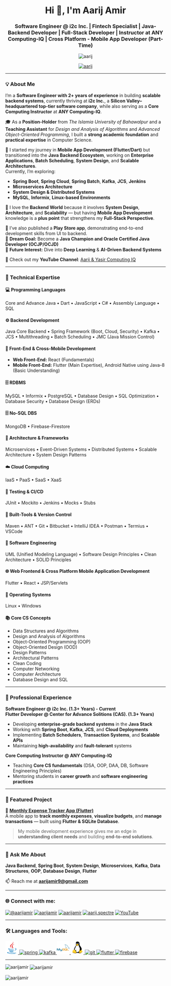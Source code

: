 <h1 align="center">Hi 👋, I'm Aarij Amir</h1>

<h3 align="center">Software Engineer @ i2c Inc. | Fintech Specialist | Java-Backend Developer | Full-Stack Developer | Instructor at ANY Computing-IQ | Cross Platform - Mobile App Developer (Part-Time)</h3>

<p align="center"> <img src="https://komarev.com/ghpvc/?username=aarij&label=Profile%20views&color=0e75b6&style=flat" alt="aarij" /> </p>

<p align="center"> <a href="https://github.com/ryo-ma/github-profile-trophy"><img src="https://github-profile-trophy.vercel.app/?username=aarij" alt="aarij" /></a> </p>

---

### 💡 About Me  
I’m a **Software Engineer with 2+ years of experience** in building **scalable backend systems**, currently thriving at **i2c Inc.**, a **Silicon Valley–headquartered top-tier software company**, while also serving as a **Core Computing Instructor** at **ANY Computing-IQ**.

🎓 As a **Position-Holder** from *The Islamia University of Bahawalpur* and a **Teaching Assistant** for *Design and Analysis of Algorithms* and *Advanced Object-Oriented Programming*, I built a **strong academic foundation** and **practical expertise** in Computer Science.

🚀 I started my journey in **Mobile App Development (Flutter/Dart)** but transitioned into the **Java Backend Ecosystem**, working on **Enterprise Applications**, **Batch Scheduling**, **System Design**, and **Scalable Architectures**.  
Currently, I’m exploring:
- **Spring Boot**, **Spring Cloud**, **Spring Batch**, **Kafka**, **JCS**, **Jenkins**
- **Microservices Architecture**  
- **System Design & Distributed Systems**  
- **MySQL**, **Informix**, **Linux-based Environments**

💙 I love the **Backend World** because it involves **System Design**, **Architecture**, and **Scalability** — but having **Mobile App Development** knowledge is a **plus point** that strengthens my **Full-Stack Perspective**.

📱 I’ve also published a **Play Store app**, demonstrating end-to-end development skills from UI to backend.  
🎯 **Dream Goal:** Become a **Java Champion and Oracle Certified Java Developer (OCJP/OCJD)**  
🤖 **Future Interest:** Dive into **Deep Learning** & **AI-Driven Backend Systems**

🎥 Check out my **YouTube Channel**: [Aarij & Yasir Computing IQ](https://www.youtube.com/@AarijandYasirComputingIQ)

---

### 🧠 Technical Expertise  

#### 💻 Programming Languages  
Core and Advance Java • Dart • JavaScript • C# • Assembly Language  • SQL  

#### ⚙️ Backend Development  
Java Core Backend • Spring Framework (Boot, Cloud, Security) • Kafka • JCS • Multithreading • Batch Scheduling • JMC (Java Mission Control)

#### 🎨 Front-End & Cross-Mobile Development  
- **Web Front-End:** React (Fundamentals)  
- **Mobile Front-End:** Flutter (Main Expertise), Android Native using Java-8 (Basic Understanding)  

#### 🗄️ RDBMS  
MySQL • Informix • PostgreSQL • Database Design • SQL Optimization • Database Security  • Database Design (ERDs)

#### 🗄️ No-SQL DBS
MongoDB • Firebase-Firestore

#### 🧩 Architecture & Frameworks  
Microservices • Event-Driven Systems • Distributed Systems • Scalable Architecture • System Design Patterns  

#### ☁️ Cloud Computing  
IaaS • PaaS • SaaS • XaaS  

#### 🧪 Testing & CI/CD  
JUnit • Mockito • Jenkins • Mocks • Stubs  

#### 🧰 Built-Tools & Version Control  
Maven • ANT • Git • Bitbucket • IntelliJ IDEA • Postman • Termius • VSCode  

#### 🧭 Software Engineering  
UML (Unified Modeling Language) • Software Design Principles • Clean Architecture • SOLID Principles  

#### 🌐 Web Frontend & Cross Platform Mobile Application Development  
Flutter • React • JSP/Servlets  

#### 🧱 Operating Systems  
Linux • Windows  

#### 📚 Core CS Concepts  
- Data Structures and Algorithms  
- Design and Analysis of Algorithms  
- Object-Oriented Programming (OOP)  
- Object-Oriented Design (OOD)  
- Design Patterns  
- Architectural Patterns  
- Clean Coding
- Computer Networking
- Computer Architecture
- Database Design and SQL  

---

### 🏢 Professional Experience  

**Software Engineer @ i2c Inc. (1.3+ Years) - Current**  
**Flutter Developer @ Center for Advance Solitions (CAS). (1.3+ Years)**
- Developing **enterprise-grade backend systems** in the **Java Stack**  
- Working with **Spring Boot**, **Kafka**, **JCS**, and **Cloud Deployments**  
- Implementing **Batch Schedulers**, **Transaction Systems**, and **Scalable APIs**  
- Maintaining **high-availability** and **fault-tolerant** systems  

**Core Computing Instructor @ ANY Computing-IQ**  
- Teaching **Core CS fundamentals** (DSA, OOP, DAA, DB, Software Engineering Principles)  
- Mentoring students in **career growth** and **software engineering practices**  

---

### 📱 Featured Project  

🎯 **[Monthly Expense Tracker App (Flutter)](https://play.google.com/store/apps/details?id=com.aarijspectre.monthlyexpensetrackin)**  
A mobile app to **track monthly expenses**, **visualize budgets**, and **manage transactions** — built using **Flutter & SQLite Database**.  
> My mobile development experience gives me an edge in **understanding client needs** and building **end-to-end solutions**.

---

### 💬 Ask Me About  
**Java Backend**, **Spring Boot**, **System Design**, **Microservices**, **Kafka**, **Data Structures**, **OOP**, **Database Design**, **Flutter**

📫 Reach me at **aarijamir9@gmail.com**

---

<h3 align="left">🌐 Connect with me:</h3>
<p align="left">
<a href="https://twitter.com/@aarijamir" target="blank"><img align="center" src="https://raw.githubusercontent.com/rahuldkjain/github-profile-readme-generator/master/src/images/icons/Social/twitter.svg" alt="@aarijamir" height="30" width="40" /></a>
<a href="https://www.linkedin.com/in/aarij-amir-1b9a28174/" target="blank"><img align="center" src="https://raw.githubusercontent.com/rahuldkjain/github-profile-readme-generator/master/src/images/icons/Social/linked-in-alt.svg" alt="aarijamir" height="30" width="40" /></a>
<a href="https://web.facebook.com/muhammadaarij.amir/" target="blank"><img align="center" src="https://raw.githubusercontent.com/rahuldkjain/github-profile-readme-generator/master/src/images/icons/Social/facebook.svg" alt="aarijamir" height="30" width="40" /></a>
<a href="https://www.instagram.com/aarij.java/" target="blank"><img align="center" src="https://raw.githubusercontent.com/rahuldkjain/github-profile-readme-generator/master/src/images/icons/Social/instagram.svg" alt="aarij.spectre" height="30" width="40" /></a>
<a href="https://www.youtube.com/@AarijandYasirComputingIQ" target="blank"><img align="center" src="https://cdn-icons-png.flaticon.com/512/1384/1384060.png" alt="YouTube" height="30" width="40" /></a>
</p>

---

<h3 align="left">🛠️ Languages and Tools:</h3>
<p align="left"> 
<a href="https://www.java.com" target="_blank" rel="noreferrer"> <img src="https://raw.githubusercontent.com/devicons/devicon/master/icons/java/java-original.svg" alt="java" width="40" height="40"/> </a>
<a href="https://spring.io/" target="_blank" rel="noreferrer"> <img src="https://www.vectorlogo.zone/logos/springio/springio-icon.svg" alt="spring" width="40" height="40"/> </a> 
<a href="https://kafka.apache.org/" target="_blank" rel="noreferrer"> <img src="https://www.vectorlogo.zone/logos/apache_kafka/apache_kafka-icon.svg" alt="kafka" width="40" height="40"/> </a> 
<a href="https://www.mysql.com/" target="_blank" rel="noreferrer"> <img src="https://raw.githubusercontent.com/devicons/devicon/master/icons/mysql/mysql-original-wordmark.svg" alt="mysql" width="40" height="40"/> </a>
<a href="https://www.linux.org/" target="_blank" rel="noreferrer"> <img src="https://raw.githubusercontent.com/devicons/devicon/master/icons/linux/linux-original.svg" alt="linux" width="40" height="40"/> </a> 
<a href="https://git-scm.com/" target="_blank" rel="noreferrer"> <img src="https://www.vectorlogo.zone/logos/git-scm/git-scm-icon.svg" alt="git" width="40" height="40"/> </a> 
<a href="https://flutter.dev" target="_blank" rel="noreferrer"> <img src="https://www.vectorlogo.zone/logos/flutterio/flutterio-icon.svg" alt="flutter" width="40" height="40"/> </a>
<a href="https://firebase.google.com/" target="_blank" rel="noreferrer"> <img src="https://www.vectorlogo.zone/logos/firebase/firebase-icon.svg" alt="firebase" width="40" height="40"/> </a> 
</p>

---

<p><img align="left" src="https://github-readme-stats.vercel.app/api/top-langs?username=aarijamir&show_icons=true&locale=en&layout=compact" alt="aarijamir" /></p>

<p>&nbsp;<img align="center" src="https://github-readme-stats.vercel.app/api?username=aarijamir&show_icons=true&locale=en" alt="aarijamir" /></p>

<p><img align="center" src="https://github-readme-streak-stats.herokuapp.com/?user=aarijamir&" alt="aarijamir" /></p>
